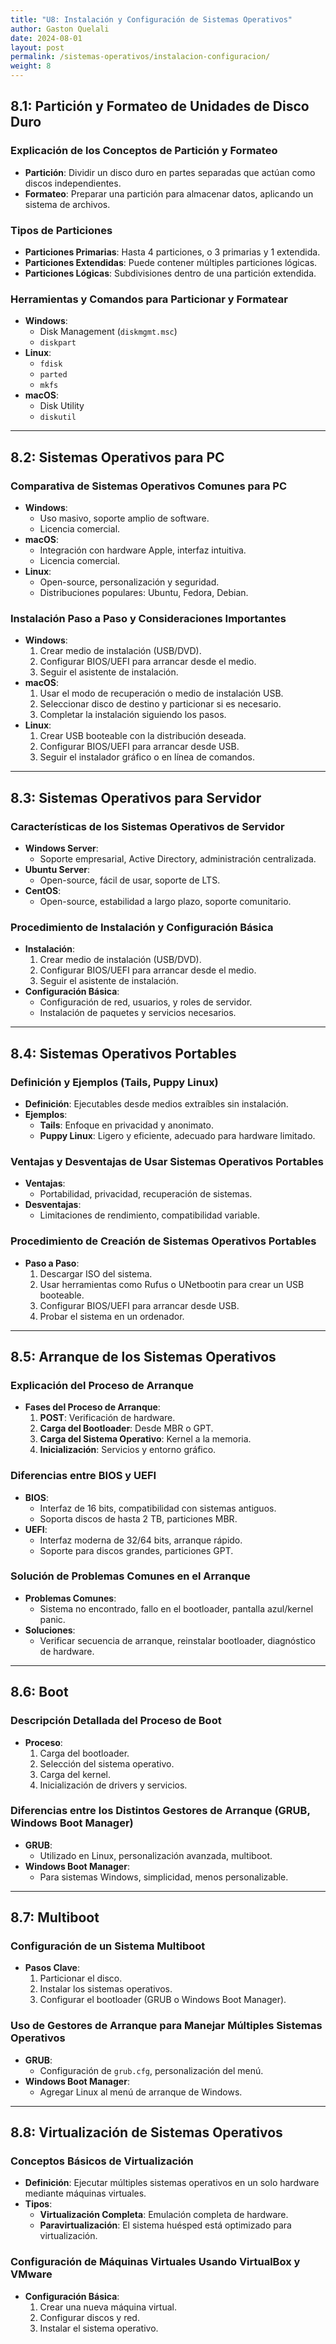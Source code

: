 ```yaml
---
title: "U8: Instalación y Configuración de Sistemas Operativos"
author: Gaston Quelali
date: 2024-08-01
layout: post
permalink: /sistemas-operativos/instalacion-configuracion/
weight: 8
---
```


## 8.1: Partición y Formateo de Unidades de Disco Duro

### Explicación de los Conceptos de Partición y Formateo
- **Partición**: Dividir un disco duro en partes separadas que actúan como discos independientes.
- **Formateo**: Preparar una partición para almacenar datos, aplicando un sistema de archivos.

### Tipos de Particiones
- **Particiones Primarias**: Hasta 4 particiones, o 3 primarias y 1 extendida.
- **Particiones Extendidas**: Puede contener múltiples particiones lógicas.
- **Particiones Lógicas**: Subdivisiones dentro de una partición extendida.

### Herramientas y Comandos para Particionar y Formatear
- **Windows**: 
  - Disk Management (`diskmgmt.msc`)
  - `diskpart`
- **Linux**: 
  - `fdisk`
  - `parted`
  - `mkfs`
- **macOS**:
  - Disk Utility
  - `diskutil`

---

## 8.2: Sistemas Operativos para PC

### Comparativa de Sistemas Operativos Comunes para PC
- **Windows**:
  - Uso masivo, soporte amplio de software.
  - Licencia comercial.
- **macOS**:
  - Integración con hardware Apple, interfaz intuitiva.
  - Licencia comercial.
- **Linux**:
  - Open-source, personalización y seguridad.
  - Distribuciones populares: Ubuntu, Fedora, Debian.

### Instalación Paso a Paso y Consideraciones Importantes
- **Windows**:
  1. Crear medio de instalación (USB/DVD).
  2. Configurar BIOS/UEFI para arrancar desde el medio.
  3. Seguir el asistente de instalación.
- **macOS**:
  1. Usar el modo de recuperación o medio de instalación USB.
  2. Seleccionar disco de destino y particionar si es necesario.
  3. Completar la instalación siguiendo los pasos.
- **Linux**:
  1. Crear USB booteable con la distribución deseada.
  2. Configurar BIOS/UEFI para arrancar desde USB.
  3. Seguir el instalador gráfico o en línea de comandos.

---

## 8.3: Sistemas Operativos para Servidor

### Características de los Sistemas Operativos de Servidor
- **Windows Server**:
  - Soporte empresarial, Active Directory, administración centralizada.
- **Ubuntu Server**:
  - Open-source, fácil de usar, soporte de LTS.
- **CentOS**:
  - Open-source, estabilidad a largo plazo, soporte comunitario.

### Procedimiento de Instalación y Configuración Básica
- **Instalación**:
  1. Crear medio de instalación (USB/DVD).
  2. Configurar BIOS/UEFI para arrancar desde el medio.
  3. Seguir el asistente de instalación.
- **Configuración Básica**:
  - Configuración de red, usuarios, y roles de servidor.
  - Instalación de paquetes y servicios necesarios.

---

## 8.4: Sistemas Operativos Portables

### Definición y Ejemplos (Tails, Puppy Linux)
- **Definición**: Ejecutables desde medios extraíbles sin instalación.
- **Ejemplos**:
  - **Tails**: Enfoque en privacidad y anonimato.
  - **Puppy Linux**: Ligero y eficiente, adecuado para hardware limitado.

### Ventajas y Desventajas de Usar Sistemas Operativos Portables
- **Ventajas**:
  - Portabilidad, privacidad, recuperación de sistemas.
- **Desventajas**:
  - Limitaciones de rendimiento, compatibilidad variable.

### Procedimiento de Creación de Sistemas Operativos Portables
- **Paso a Paso**:
  1. Descargar ISO del sistema.
  2. Usar herramientas como Rufus o UNetbootin para crear un USB booteable.
  3. Configurar BIOS/UEFI para arrancar desde USB.
  4. Probar el sistema en un ordenador.

---

## 8.5: Arranque de los Sistemas Operativos

### Explicación del Proceso de Arranque
- **Fases del Proceso de Arranque**:
  1. **POST**: Verificación de hardware.
  2. **Carga del Bootloader**: Desde MBR o GPT.
  3. **Carga del Sistema Operativo**: Kernel a la memoria.
  4. **Inicialización**: Servicios y entorno gráfico.

### Diferencias entre BIOS y UEFI
- **BIOS**:
  - Interfaz de 16 bits, compatibilidad con sistemas antiguos.
  - Soporta discos de hasta 2 TB, particiones MBR.
- **UEFI**:
  - Interfaz moderna de 32/64 bits, arranque rápido.
  - Soporte para discos grandes, particiones GPT.

### Solución de Problemas Comunes en el Arranque
- **Problemas Comunes**:
  - Sistema no encontrado, fallo en el bootloader, pantalla azul/kernel panic.
- **Soluciones**:
  - Verificar secuencia de arranque, reinstalar bootloader, diagnóstico de hardware.

---

## 8.6: Boot

### Descripción Detallada del Proceso de Boot
- **Proceso**:
  1. Carga del bootloader.
  2. Selección del sistema operativo.
  3. Carga del kernel.
  4. Inicialización de drivers y servicios.

### Diferencias entre los Distintos Gestores de Arranque (GRUB, Windows Boot Manager)
- **GRUB**:
  - Utilizado en Linux, personalización avanzada, multiboot.
- **Windows Boot Manager**:
  - Para sistemas Windows, simplicidad, menos personalizable.

---

## 8.7: Multiboot

### Configuración de un Sistema Multiboot
- **Pasos Clave**:
  1. Particionar el disco.
  2. Instalar los sistemas operativos.
  3. Configurar el bootloader (GRUB o Windows Boot Manager).

### Uso de Gestores de Arranque para Manejar Múltiples Sistemas Operativos
- **GRUB**:
  - Configuración de `grub.cfg`, personalización del menú.
- **Windows Boot Manager**:
  - Agregar Linux al menú de arranque de Windows.

---

## 8.8: Virtualización de Sistemas Operativos

### Conceptos Básicos de Virtualización
- **Definición**: Ejecutar múltiples sistemas operativos en un solo hardware mediante máquinas virtuales.
- **Tipos**:
  - **Virtualización Completa**: Emulación completa de hardware.
  - **Paravirtualización**: El sistema huésped está optimizado para virtualización.

### Configuración de Máquinas Virtuales Usando VirtualBox y VMware
- **Configuración Básica**:
  1. Crear una nueva máquina virtual.
  2. Configurar discos y red.
  3. Instalar el sistema operativo.
